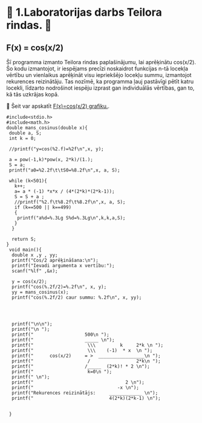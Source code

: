 # :bat: 1.Laboratorijas darbs Teilora rindas. :bat:
## F(x) = cos(x/2)   
Šī programma izmanto Teilora rindas paplašinājumu, lai aprēķinātu cos(x/2). Šo kodu izmantojot, ir iespējams precīzi noskaidrot funkcijas n-tā locekļa vērtību un vienlaikus aprēķināt visu iepriekšējo locekļu summu, izmantojot rekurences reizinātāju. Tas nozīmē, ka programma ļauj pastāvīgi pētīt katru locekli, līdzarto nodrošinot iespēju izprast gan individuālās vērtības, gan to, kā tās uzkrājas kopā.


:paperclip: Šeit var apskatīt [F(x)=cos(x/2) grafiku.](https://pages.github.com/).

```
#include<stdio.h>
#include<math.h>
double mans_cosinus(double x){
 double a, S;
 int k = 0;

 //printf("y=cos(%2.f)=%2f\n",x, y);
 
 a = pow(-1,k)*pow(x, 2*k)/(1.);
 S = a;
 printf("a0=%2.2f\t\tS0=%8.2f\n",x, a, S);

 while (k<501){
   k++;
   a= a * (-1) *x*x / (4*(2*k)*(2*k-1));
   S = S + a ;
   //printf("%2.f\t%8.2f\t%8.2f\n",x, a, S);
   if (k==500 || k==499)
   {
    printf("a%d=%.3Lg S%d=%.3Lg\n",k,k,a,S);
   }
  }

  return S;
}
 void main(){
  double x ,y , yy;
  printf("Cos/2 aprēķināšana:\n");
  printf("Ievadi argumenta x vertību:");
  scanf("%lf" ,&x);

  y = cos(x/2);
  printf("cos(%.2f/2)=%.2f\n", x, y);
  yy = mans_cosinus(x);
  printf("cos(%.2f/2) caur summu: %.2f\n", x, yy);
  



  printf("\n\n");
  printf("\n ");
  printf("                   500\n ");
  printf("                   _____ \n");
  printf("                    \\\         k     2*k \n ");
  printf("                    \\\    (-1)  * x  \n ");
  printf("      cos(x/2)     = >  _________________\n ");
  printf("                    /                 2*k\n ");
  printf("                   /_____  (2*k)! * 2 \n");
  printf("                    k=0\n ");           
  printf(" \n");
  printf("                                  2 \n");
  printf("                               -x \n");
  printf("Rekurences reizinātājs:     ____________ \n");
  printf("                            4(2*k)(2*k-1) \n");


 }
 
```